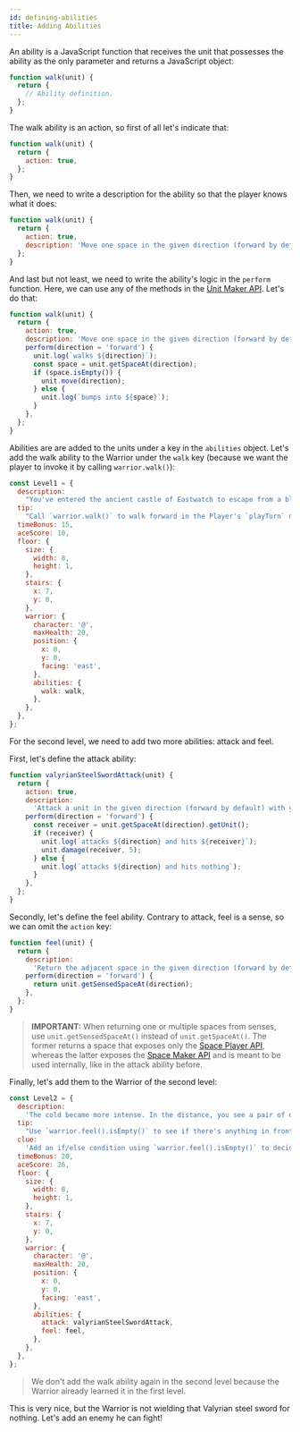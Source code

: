 ```yaml
---
id: defining-abilities
title: Adding Abilities
---
```


An ability is a JavaScript function that receives the unit that possesses the
ability as the only parameter and returns a JavaScript object:

```js
function walk(unit) {
  return {
    // Ability definition.
  };
}
```

The walk ability is an action, so first of all let's indicate that:

```js
function walk(unit) {
  return {
    action: true,
  };
}
```

Then, we need to write a description for the ability so that the player knows
what it does:

```js
function walk(unit) {
  return {
    action: true,
    description: 'Move one space in the given direction (forward by default).',
  };
}
```

And last but not least, we need to write the ability's logic in the `perform`
function. Here, we can use any of the methods in the
[Unit Maker API](unit-api.md). Let's do that:

```js
function walk(unit) {
  return {
    action: true,
    description: 'Move one space in the given direction (forward by default).',
    perform(direction = 'forward') {
      unit.log(`walks ${direction}`);
      const space = unit.getSpaceAt(direction);
      if (space.isEmpty()) {
        unit.move(direction);
      } else {
        unit.log(`bumps into ${space}`);
      }
    },
  };
}
```

Abilities are are added to the units under a key in the `abilities` object.
Let's add the walk ability to the Warrior under the `walk` key (because we want
the player to invoke it by calling `warrior.walk()`):

```js
const Level1 = {
  description:
    "You've entered the ancient castle of Eastwatch to escape from a blizzard. But it's deadly cold inside too.",
  tip:
    "Call `warrior.walk()` to walk forward in the Player's `playTurn` method.",
  timeBonus: 15,
  aceScore: 10,
  floor: {
    size: {
      width: 8,
      height: 1,
    },
    stairs: {
      x: 7,
      y: 0,
    },
    warrior: {
      character: '@',
      maxHealth: 20,
      position: {
        x: 0,
        y: 0,
        facing: 'east',
      },
      abilities: {
        walk: walk,
      },
    },
  },
};
```

For the second level, we need to add two more abilities: attack and feel.

First, let's define the attack ability:

```js
function valyrianSteelSwordAttack(unit) {
  return {
    action: true,
    description:
      'Attack a unit in the given direction (forward by default) with your Valyrian steel sword, dealing 5 HP of damage.',
    perform(direction = 'forward') {
      const receiver = unit.getSpaceAt(direction).getUnit();
      if (receiver) {
        unit.log(`attacks ${direction} and hits ${receiver}`);
        unit.damage(receiver, 5);
      } else {
        unit.log(`attacks ${direction} and hits nothing`);
      }
    },
  };
}
```

Secondly, let's define the feel ability. Contrary to attack, feel is a sense, so
we can omit the `action` key:

```js
function feel(unit) {
  return {
    description:
      'Return the adjacent space in the given direction (forward by default).',
    perform(direction = 'forward') {
      return unit.getSensedSpaceAt(direction);
    },
  };
}
```

> **IMPORTANT:** When returning one or multiple spaces from senses, use
> `unit.getSensedSpaceAt()` instead of `unit.getSpaceAt()`. The former returns a
> space that exposes only the [Space Player API](sensed-space-api.md), whereas
> the latter exposes the [Space Maker API](space-api.md) and is meant to be used
> internally, like in the attack ability before.

Finally, let's add them to the Warrior of the second level:

```js
const Level2 = {
  description:
    'The cold became more intense. In the distance, you see a pair of deep and blue eyes, a blue that burns like ice.',
  tip:
    "Use `warrior.feel().isEmpty()` to see if there's anything in front of you, and `warrior.attack()` to fight it. Remember, you can only do one action per turn.",
  clue:
    'Add an if/else condition using `warrior.feel().isEmpty()` to decide whether to attack or walk.',
  timeBonus: 20,
  aceScore: 26,
  floor: {
    size: {
      width: 8,
      height: 1,
    },
    stairs: {
      x: 7,
      y: 0,
    },
    warrior: {
      character: '@',
      maxHealth: 20,
      position: {
        x: 0,
        y: 0,
        facing: 'east',
      },
      abilities: {
        attack: valyrianSteelSwordAttack,
        feel: feel,
      },
    },
  },
};
```

> We don't add the walk ability again in the second level because the Warrior
> already learned it in the first level.

This is very nice, but the Warrior is not wielding that Valyrian steel sword for
nothing. Let's add an enemy he can fight!
